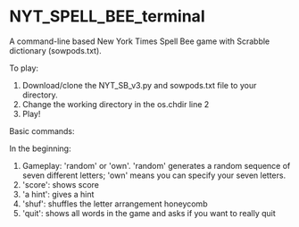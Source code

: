 # NYT_SPELL_BEE_terminal
A command-line based New York Times Spell Bee game with Scrabble dictionary (sowpods.txt). 

To play:
1. Download/clone the NYT_SB_v3.py and sowpods.txt file to your directory.
2. Change the working directory in the os.chdir line 2
3. Play!

Basic commands:

In the beginning:
1. Gameplay: 'random' or 'own'. 'random' generates a random sequence of seven different letters; 'own' means you can specify your seven letters.
2. 'score': shows score
3. 'a hint': gives a hint
4. 'shuf': shuffles the letter arrangement honeycomb
5. 'quit': shows all words in the game and asks if you want to really quit
